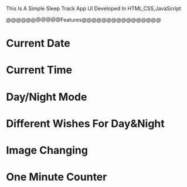 This Is A Simple Sleep Track App UI
Developed In 
              HTML,CSS,JavaScript
 
@@@@@@@@@@@Features@@@@@@@@@@@@@@@@
 # Current Date
 # Current Time
 # Day/Night Mode
 # Different Wishes For Day&Night
 # Image Changing 
 # One Minute Counter
 
 
